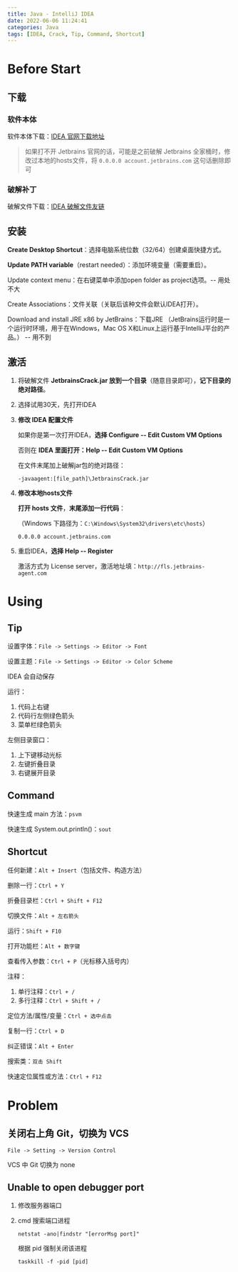 ```yaml
---
title: Java - IntelliJ IDEA
date: 2022-06-06 11:24:41
categories: Java
tags: [IDEA, Crack, Tip, Command, Shortcut]
---
```


# Before Start

## 下载

### 软件本体

软件本体下载：[IDEA 官网下载地址](https://www.jetbrains.com/idea/)

> 如果打不开 Jetbrains 官网的话，可能是之前破解 Jetbrains 全家桶时，修改过本地的hosts文件，将 `0.0.0.0 account.jetbrains.com` 这句话删除即可

### 破解补丁

破解文件下载：[IDEA 破解文件友链](**https://www.idzd.top/usr/uploads/2020/01/2368964038.rar**)

## 安装

**Create Desktop Shortcut**：选择电脑系统位数（32/64）创建桌面快捷方式。

**Update PATH variable**（restart needed）：添加环境变量（需要重启）。

Update context menu：在右键菜单中添加open folder as project选项。-- 用处不大

Create Associations：文件关联（关联后该种文件会默认IDEA打开）。

Download and install JRE x86 by JetBrains：下载JRE （JetBrains运行时是一个运行时环境，用于在Windows，Mac OS X和Linux上运行基于IntelliJ平台的产品。） -- 用不到

## 激活

1. 将破解文件 **JetbrainsCrack.jar 放到一个目录**（随意目录即可），**记下目录的绝对路径**。

2. 选择试用30天，先打开IDEA

3. **修改 IDEA 配置文件**

   如果你是第一次打开IDEA，**选择 Configure -- Edit Custom VM Options**

   否则在 **IDEA 里面打开：Help  --  Edit Custom VM Options**

   在文件末尾加上破解jar包的绝对路径：

   ```
   -javaagent:[file_path]\JetbrainsCrack.jar
   ```

4. **修改本地hosts文件**

   **打开 hosts 文件**，**末尾添加一行代码**：

   （Windows 下路径为：`C:\Windows\System32\drivers\etc\hosts`）

   ```
   0.0.0.0 account.jetbrains.com
   ```

5. 重启IDEA，**选择 Help -- Register**

   激活方式为 License server，激活地址填：`http://fls.jetbrains-agent.com`

# Using

## Tip

设置字体：`File -> Settings -> Editor -> Font`

设置主题：`File -> Settings -> Editor -> Color Scheme`

IDEA 会自动保存

运行：

1. 代码上右键
2. 代码行左侧绿色箭头
3. 菜单栏绿色箭头

左侧目录窗口：

1. 上下键移动光标
2. 左键折叠目录
3. 右键展开目录

## Command

快速生成 main 方法：`psvm`

快速生成 System.out.println()：`sout`

## Shortcut

任何新建：`Alt + Insert`（包括文件、构造方法）

删除一行：`Ctrl + Y`

折叠目录栏：`Ctrl + Shift + F12`

切换文件：`Alt + 左右箭头`

运行：`Shift + F10`

打开功能栏：`Alt + 数字键`

查看传入参数：`Ctrl + P`（光标移入括号内）

注释：

1. 单行注释：`Ctrl + /`
2. 多行注释：`Ctrl + Shift + /`

定位方法/属性/变量：`Ctrl + 选中点击`

复制一行：`Ctrl + D`

纠正错误：`Alt + Enter`

搜索类：`双击 Shift`

快速定位属性或方法：`Ctrl + F12`

# Problem

## 关闭右上角 Git，切换为 VCS

`File -> Setting -> Version Control`

VCS 中 Git 切换为 none

## Unable to open debugger port

1. 修改服务器端口

2. cmd 搜索端口进程

   ```dos
   netstat -ano|findstr "[errorMsg port]"
   ```

   根据 pid 强制关闭该进程

   ```dos
   taskkill -f -pid [pid]
   ```

   
